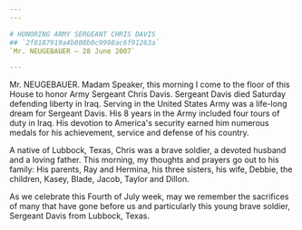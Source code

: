 ```yaml
---
---

# HONORING ARMY SERGEANT CHRIS DAVIS
## `2f8187919a4b808b0c9998ac6f91263a`
`Mr. NEUGEBAUER — 28 June 2007`

---
```



Mr. NEUGEBAUER. Madam Speaker, this morning I come to the floor of 
this House to honor Army Sergeant Chris Davis. Sergeant Davis died 
Saturday defending liberty in Iraq. Serving in the United States Army 
was a life-long dream for Sergeant Davis. His 8 years in the Army 
included four tours of duty in Iraq. His devotion to America's security 
earned him numerous medals for his achievement, service and defense of 
his country.

A native of Lubbock, Texas, Chris was a brave soldier, a devoted 
husband and a loving father. This morning, my thoughts and prayers go 
out to his family: His parents, Ray and Hermina, his three sisters, his 
wife, Debbie, the children, Kasey, Blade, Jacob, Taylor and Dillon.

As we celebrate this Fourth of July week, may we remember the 
sacrifices of many that have gone before us and particularly this young 
brave soldier, Sergeant Davis from Lubbock, Texas.
